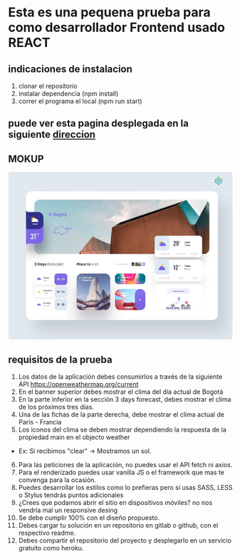 <!-- @format -->

# Esta es una pequena prueba para como desarrollador Frontend usado REACT

## indicaciones de instalacion

1. clonar el repositorio
2. instalar dependencia (npm install)
3. correr el programa el local (npm run start)

## puede ver esta pagina desplegada en la siguiente [direccion](https://malejandro80.github.io/weatherApp/)

## MOKUP

![Prueba](/src/assets/img/prueba.jpeg 'MOKUP')

## requisitos de la prueba

1. Los datos de la aplicación debes consumirlos a través de la siguiente API https://openweathermap.org/current
2. En el banner superior debes mostrar el clima del día actual de Bogotá
3. En la parte inferior en la sección 3 days forecast, debes mostrar el clima de los próximos tres días.
4. Una de las fichas de la parte derecha, debe mostrar el clima actual de
   París - Francia
5. Los iconos del clima se deben mostrar dependiendo la respuesta de la propiedad main en el objecto weather

- Ex: Si recibimos "clear" -> Mostramos un sol.

6. Para las peticiones de la aplicación, no puedes usar el API fetch ni axios.
7. Para el renderizado puedes usar vanilla JS o el framework que mas te convenga para la ocasión.
8. Puedes desarrollar los estilos como lo prefieras pero si usas SASS, LESS o Stylus tendrás puntos adicionales
9. ¿Crees que podamos abrir el sitio en dispositivos móviles? no nos vendría mal un responsive desing
10. Se debe cumplir 100% con el diseño propuesto.
11. Debes cargar tu solución en un repositorio en gitlab o github, con el respectivo readme.
12. Debes compartir el repositorio del proyecto y desplegarlo en un servicio gratuito como heroku.
